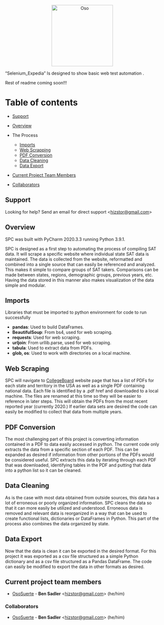 <!--lint disable no-literal-urls-->
<p align="center">
  <a href="https://Oso.com/">
    <img
      alt="Oso"
      src="https://github.com/OsoSuerte/Logizomechanophobia/blob/master/Osos%20profile.png" width="200" height="200" 
    />
  </a>
</p>

“Selenium_Expedia” Is designed to show basic web test automation . 

Rest of readme coming soon!!!

# Table of contents

* [Support](#support)
* [Overview](#overview)
* The Process
  * [Imports](#imports)
  * [Web Scrapping](#web-scraping)
  * [PDF Conversion](#pdf-conversion)
  * [Data Cleaning](#data-cleaning)
  * [Data Export](#data-Export)

* [Current Project Team Members](#current-project-team-members) 

* [Collaborators](#collaborators)
  
## Support

Looking for help? Send an email for direct support &lt;hizstor@gmail.com&gt;

## Overview
SPC was built with PyCharm 2020.3.3 running Python 3.9.1.

SPC is designed as a first step to automating the process of compiling SAT data. It will scrape a specific website where individual state SAT data is maintained. The data is collected from the website, reformatted and combined into a single source that can easily be referenced and analyzed. This makes it simple to compare groups of SAT takers. Comparisons can be made between states, regions, demographic groups, previous years, etc. Having the data stored in this manner also makes visualization of the data simple and modular. 


## Imports
Libraries that must be imported to python environment for code to run successfully 

* **pandas**: Used to build DataFrames.
* **BeautifulSoup**: From bs4, used for web scraping.
* **requests**: Used for web scraping.
* **urljoin**: From urllib.parse, used for web scraping.   
* **tabula**: Used to extract data from PDFs.
* **glob, os**: Used to work with directories on a local machine. 


## Web Scraping

SPC will navigate to [CollegeBoard] website page that has a list of PDFs for each state and territory in the USA as well as a single PDF containing national data. Each file is identified by a .pdf href and downloaded to a local machine. The files are renamed at this time so they will be easier to reference in later steps. This will obtain the PDFs from the most recent reported year (currently 2020.) If earlier data sets are desired the code can easily be modified to collect that data from multiple years.
    
## PDF Conversion

The most challenging part of this project is converting information contained in a PDF to data easily accessed in python. The current code only extracts the data from a specific section of each PDF. This can be expanded as desired if information from other portions of the PDFs would be considered useful. SPC extracts this data by iterating through each PDF that was downloaded, identifying tables in the PDF and putting that data into a python list so it can be cleaned. 

## Data Cleaning

As is the case with most data obtained from outside sources, this data has a lot of erroneous or poorly organized information. SPC cleans the data so that it can more easily be utilized and understood. Erroneous data is removed and relevant data is reorganized in a way that can be used to create functional lists, dictionaries or DataFrames in Python. This part of the process also combines the data organized by state. 

## Data Export

Now that the data is clean it can be exported in the desired format. For this project it was exported as a csv file structured as a simple Python dictionary and as a csv file structured as a Pandas DataFrame. The code can easily be modified to export the data in other formats as desired.  

## Current project team members
* [OsoSuerte](https://github.com/OsoSuerte) -
**Ben Sadler** &lt;hizstor@gmail.com&gt; (he/him)


<!--lint disable prohibited-strings-->

### Collaborators

* [OsoSuerte](https://github.com/OsoSuerte) -
**Ben Sadler** &lt;hizstor@gmail.com&gt; (he/him)

<!--lint enable prohibited-strings-->

[CollegeBoard]: https://reports.collegeboard.org/sat-suite-program-results/
